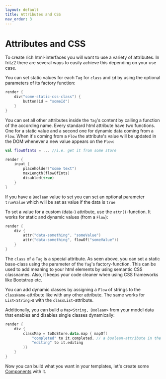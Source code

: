 ```yaml
---
layout: default
title: Attributes and CSS
nav_order: 3
---
```

# Attributes and CSS

To create rich html-interfaces you will want to use a variety of attributes. In fritz2 there are several ways to easily achieve this depending on your use case.

You can set static values for each `Tag` for `class` and `id` by using the optional parameters of its factory function:
```kotlin
render {
    div("some-static-css-class") {
        button(id = "someId")
    }
}
```

You can set all other attributes inside the `Tag`'s content by calling a function of the according name. 
Every standard html attribute have two functions. One for a static value and a second one for dynamic data coming from a `Flow`.
When it's coming from a `Flow` the attribute's value will be updated in the DOM whenever a new value appears on the `Flow`:
```kotlin
val flowOfInts = ... //i.e. get it from some store

render {
    input {
        placeholder("some text")
        maxLength(flowOfInts)
        disabled(true)
    }
}
```
If you have a `Boolean` value to set you can set an optional parameter `trueValue` which will be set as value if the data is `true`

To set a value for a custom (data-) attribute, use the `attr()`-function. It works for static and dynamic values (from a `Flow`):
```kotlin
render {
    div {
        attr("data-something", "someValue")
        attr("data-something", flowOf("someValue"))
    }
}
```

The `class` of a `Tag` is a special attribute. As seen above, you can set a static base-class using the parameter of the `Tag`'s factory-function.
This can be used to add meaning to your html elements by using semantic CSS classnames. Also, it keeps your code cleaner when using CSS frameworks like Bootstrap etc.

You can add dynamic classes by assigning a `Flow` of strings to the `className`-attribute like with any other attribute. 
The same works for `List<String>`s with the `classList`-attribute.

Additionally, you can build a `Map<String, Boolean>` from your model data that enables and disables single classes dynamically:
```kotlin
render {
    div {
        classMap = toDoStore.data.map { mapOf(
            "completed" to it.completed, // a boolean-attribute in the data-model
            "editing" to it.editing
        )}
    }
}
```
Now you can build what you want in your templates, let's create some [Components](Components.html) with it.